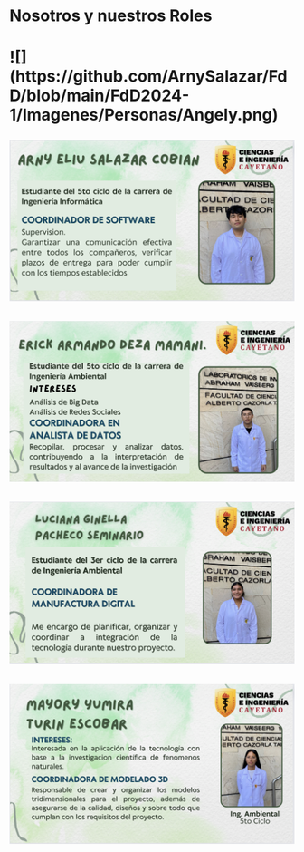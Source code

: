 <h1>Nosotros y nuestros Roles<h1/>
![](https://github.com/ArnySalazar/FdD/blob/main/FdD2024-1/Imagenes/Personas/Angely.png)
  
![](https://github.com/ArnySalazar/FdD/blob/main/FdD2024-1/Imagenes/Personas/Arny.png)

![](https://github.com/ArnySalazar/FdD/blob/main/FdD2024-1/Imagenes/Personas/Erick.png)

![](https://github.com/ArnySalazar/FdD/blob/main/FdD2024-1/Imagenes/Personas/Luciana.png)

![](https://github.com/ArnySalazar/FdD/blob/main/FdD2024-1/Imagenes/Personas/Mayory.png)
